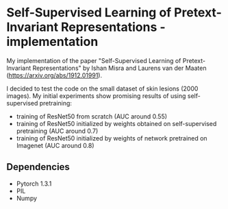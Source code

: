 # Self-Supervised Learning of Pretext-Invariant Representations - implementation

My implementation of the paper "Self-Supervised Learning of Pretext-Invariant Representations" by Ishan Misra and Laurens van der Maaten (https://arxiv.org/abs/1912.01991).

I decided to test the code on the small dataset of skin lesions (2000 images). My initial experiments show promising results of using self-supervised pretraining:
- training of ResNet50 from scratch (AUC around 0.55)
- training of ResNet50 initialized by weights obtained on self-supervised pretraining (AUC around 0.7)
- training of ResNet50 initialized by weights of network pretrained on Imagenet (AUC around 0.8)


## Dependencies
- Pytorch 1.3.1
- PIL
- Numpy 


